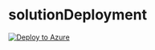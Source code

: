 # solutionDeployment

[![Deploy to Azure](https://azuredeploy.net/deploybutton.svg)](https://deploy.azure.com/?repository=https://github.com/farrukh-kaispe/solutionDeployment/azuredeploy.json)